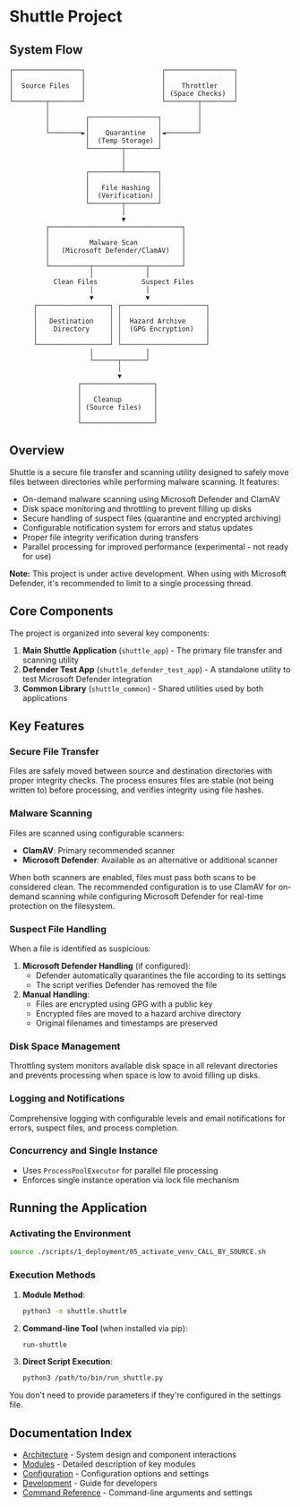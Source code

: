 # Shuttle Project

## System Flow

```
┌─────────────────┐                   ┌─────────────────┐
│                 │                   │                 │
│  Source Files   │                   │    Throttler    │
│                 │                   │ (Space Checks)  │
└────────┬────────┘                   └────────┬────────┘
         │                                     │
         │         ┌─────────────────┐         │
         │         │                 │         │
         └────────►│    Quarantine   │◄────────┘
                   │  (Temp Storage) │
                   └────────┬────────┘
                            │
                            │
                   ┌────────┴────────┐
                   │                 │
                   │   File Hashing  │
                   │  (Verification) │
                   └────────┬────────┘
                            │
                            ▼
         ┌─────────────────────────────────┐
         │                                 │
         │          Malware Scan           │
         │   (Microsoft Defender/ClamAV)   │
         │                                 │
         └──────────┬─────────────┬────────┘
                    │             │
           Clean Files           Suspect Files
                    │             │
                    ▼             ▼
      ┌──────────────────┐ ┌─────────────────────┐
      │                  │ │                     │
      │   Destination    │ │  Hazard Archive     │
      │    Directory     │ │  (GPG Encryption)   │
      │                  │ │                     │
      └──────────────────┘ └─────────────────────┘
                    │             │
                    └──────┬──────┘
                           │
                           ▼
                 ┌──────────────────┐
                 │                  │
                 │   Cleanup        │
                 │ (Source files)   │
                 │                  │
                 └──────────────────┘
```

## Overview

Shuttle is a secure file transfer and scanning utility designed to safely move files between directories while performing malware scanning. It features:

- On-demand malware scanning using Microsoft Defender and ClamAV
- Disk space monitoring and throttling to prevent filling up disks
- Secure handling of suspect files (quarantine and encrypted archiving)
- Configurable notification system for errors and status updates
- Proper file integrity verification during transfers
- Parallel processing for improved performance (experimental - not ready for use)

**Note:** This project is under active development. When using with Microsoft Defender, it's recommended to limit to a single processing thread.

## Core Components

The project is organized into several key components:

1. **Main Shuttle Application** (`shuttle_app`) - The primary file transfer and scanning utility
2. **Defender Test App** (`shuttle_defender_test_app`) - A standalone utility to test Microsoft Defender integration
3. **Common Library** (`shuttle_common`) - Shared utilities used by both applications

## Key Features

### Secure File Transfer
Files are safely moved between source and destination directories with proper integrity checks. The process ensures files are stable (not being written to) before processing, and verifies integrity using file hashes.

### Malware Scanning
Files are scanned using configurable scanners:
- **ClamAV**: Primary recommended scanner
- **Microsoft Defender**: Available as an alternative or additional scanner

When both scanners are enabled, files must pass both scans to be considered clean. The recommended configuration is to use ClamAV for on-demand scanning while configuring Microsoft Defender for real-time protection on the filesystem.

### Suspect File Handling
When a file is identified as suspicious:
1. **Microsoft Defender Handling** (if configured):
   - Defender automatically quarantines the file according to its settings
   - The script verifies Defender has removed the file
2. **Manual Handling**:
   - Files are encrypted using GPG with a public key
   - Encrypted files are moved to a hazard archive directory
   - Original filenames and timestamps are preserved

### Disk Space Management
Throttling system monitors available disk space in all relevant directories and prevents processing when space is low to avoid filling up disks.

### Logging and Notifications
Comprehensive logging with configurable levels and email notifications for errors, suspect files, and process completion.

### Concurrency and Single Instance
- Uses `ProcessPoolExecutor` for parallel file processing
- Enforces single instance operation via lock file mechanism

## Running the Application

### Activating the Environment

```bash
source ./scripts/1_deployment/05_activate_venv_CALL_BY_SOURCE.sh
```

### Execution Methods

1. **Module Method**:
   ```bash
   python3 -m shuttle.shuttle
   ```

2. **Command-line Tool** (when installed via pip):
   ```bash
   run-shuttle
   ```

3. **Direct Script Execution**:
   ```bash
   python3 /path/to/bin/run_shuttle.py
   ```

You don't need to provide parameters if they're configured in the settings file.

## Documentation Index

- [Architecture](Architecture.md) - System design and component interactions
- [Modules](Modules.md) - Detailed description of key modules
- [Configuration](Configuration.md) - Configuration options and settings
- [Development](Development.md) - Guide for developers
- [Command Reference](Command_Reference.md) - Command-line arguments and settings
